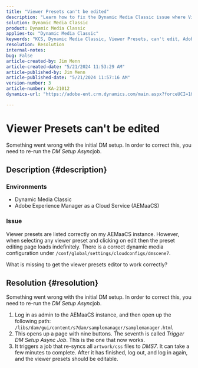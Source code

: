 ```yaml
---
title: "Viewer Presets can't be edited"
description: "Learn how to fix the Dynamic Media Classic issue where Viewer presets are listed correctly on my Adobe Experience Manager as a Cloud Service (AEMaaCS) instance."
solution: Dynamic Media Classic
product: Dynamic Media Classic
applies-to: "Dynamic Media Classic"
keywords: "KCS, Dynamic Media Classic, Viewer Presets, can't edit, Adobe Experience Manager as a Cloud Service, AEMaaCS, Troubleshooting"
resolution: Resolution
internal-notes: 
bug: False
article-created-by: Jim Menn
article-created-date: "5/21/2024 11:53:29 AM"
article-published-by: Jim Menn
article-published-date: "5/21/2024 11:57:16 AM"
version-number: 3
article-number: KA-21012
dynamics-url: "https://adobe-ent.crm.dynamics.com/main.aspx?forceUCI=1&pagetype=entityrecord&etn=knowledgearticle&id=66aa34b9-6817-ef11-9f8a-6045bd006268"

---
```

# Viewer Presets can't be edited


Something went wrong with the initial DM setup. In order to correct this, you need to re-run the *DM Setup Async*job.

## Description {#description}


### <b>Environments</b>

- Dynamic Media Classic
- Adobe Experience Manager as a Cloud Service (AEMaaCS)




### <b>Issue</b>

Viewer presets are listed correctly on my AEMaaCS instance.
 However, when selecting any viewer preset and clicking on edit then the preset editing page loads indefinitely.
 There is a correct dynamic media configuration under `/conf/global/settings/cloudconfigs/dmscene7`.

What is missing to get the viewer presets editor to work correctly?


## Resolution {#resolution}


Something went wrong with the initial DM setup. In order to correct this, you need to re-run the *DM Setup Async*job.

1. Log in as admin to the AEMaaCS instance, and then open up the following path: `/libs/dam/gui/content/s7dam/samplemanager/samplemanager.html`
2. This opens up a page with nine buttons. The seventh is called *Trigger DM Setup Async Job*. This is the one that now works.
3. It triggers a job that re-syncs all `artwork/css` files to *DMS7*. It can take a few minutes to complete. After it has finished, log out, and log in again, and the viewer presets should be editable.

